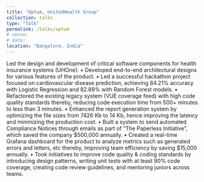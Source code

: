 ```yaml
---
title: "Optum, UnitedHealth Group"
collection: talks
type: "Talk"
permalink: /talks/optum
# venue: 
# date:
location: "Bangalore, India"
---
```


Led the design and development of critical software components for health insurance systems (UHOne).
• Developed end-to-end architectural designs for various features of the product.
• Led a successful hackathon project focused on cardiovascular disease prediction, achieving 84.21% accuracy with Logistic
Regression and 82.89% with Random Forest models.
• Refactored the existing legacy system (VUE coverage feed) with high code quality standards thereby, reducing code execution time
from 500+ minutes to less than 3 minutes.
• Enhanced the report generation system by optimizing the file sizes from 7426 Kb to 14 Kb, hence improving the latency and
minimizing the production cost.
• Built a system to send automated Compliance Notices through emails as part of “The Paperless Initiative”, which saved the company
$500,000 annually.
• Created a real-time Grafana dashboard for the product to analyze metrics such as generated errors and letters, etc thereby,
improving team efficiency by saving $15,000 annually.
• Took initiatives to improve code quality & coding standards by introducing design patterns, writing unit tests with at least 90% code
coverage, creating code review guidelines, and mentoring juniors across teams.

